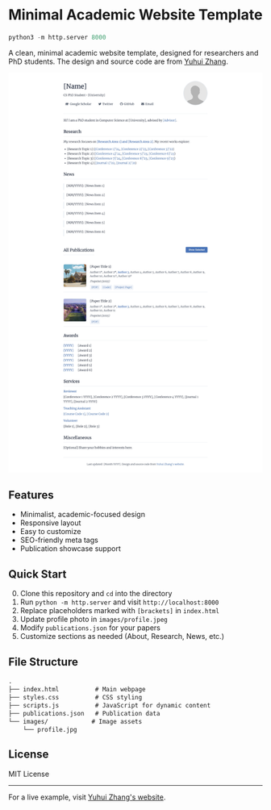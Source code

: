# Minimal Academic Website Template
```python
python3 -m http.server 8000
```

A clean, minimal academic website template, designed for researchers and PhD students. The design and source code are from [Yuhui Zhang](https://cs.stanford.edu/~yuhuiz/).

![Screenshot](images/demo.jpg)

## Features

- Minimalist, academic-focused design
- Responsive layout
- Easy to customize
- SEO-friendly meta tags
- Publication showcase support

## Quick Start

0. Clone this repository and `cd` into the directory
1. Run `python -m http.server` and visit `http://localhost:8000`
2. Replace placeholders marked with `[brackets]` in `index.html`
3. Update profile photo in `images/profile.jpeg`
4. Modify `publications.json` for your papers
5. Customize sections as needed (About, Research, News, etc.)

## File Structure

```
.
├── index.html          # Main webpage
├── styles.css          # CSS styling
├── scripts.js          # JavaScript for dynamic content
├── publications.json   # Publication data
└── images/            # Image assets
    └── profile.jpg
```

## License

MIT License

---

For a live example, visit [Yuhui Zhang's website](https://cs.stanford.edu/~yuhuiz/).
